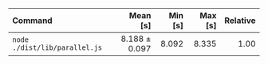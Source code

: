 | Command | Mean [s] | Min [s] | Max [s] | Relative |
|:---|---:|---:|---:|---:|
| `node ./dist/lib/parallel.js` | 8.188 ± 0.097 | 8.092 | 8.335 | 1.00 |
